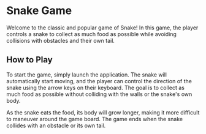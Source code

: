 # Snake Game

Welcome to the classic and popular game of Snake! In this game, the player controls a snake to collect as much food as possible while avoiding collisions with obstacles and their own tail.

## How to Play

To start the game, simply launch the application. The snake will automatically start moving, and the player can control the direction of the snake using the arrow keys on their keyboard. The goal is to collect as much food as possible without colliding with the walls or the snake's own body.

As the snake eats the food, its body will grow longer, making it more difficult to maneuver around the game board. The game ends when the snake collides with an obstacle or its own tail.








